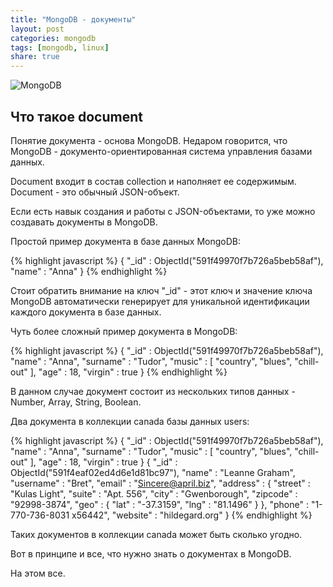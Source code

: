 ```yaml
---
title: "MongoDB - документы"
layout: post
categories: mongodb
tags: [mongodb, linux]
share: true
---
```


![MongoDB]({{site.url}}/images/uploads/2017/05/mongodb-logo.jpg "MongoDB")

## Что такое document

Понятие документа - основа MongoDB. Недаром говорится, что MongoDB - документо-ориентированная система управления базами данных.

Document входит в состав collection и наполняет ее содержимым. Document - это обычный JSON-объект.

Если есть навык создания и работы с JSON-объектами, то уже можно создавать документы в MongoDB.

Простой пример документа в базе данных MongoDB:

{% highlight javascript %}
{
  "_id" : ObjectId("591f49970f7b726a5beb58af"),
  "name" : "Anna"
}
{% endhighlight %}

Стоит обратить внимание на ключ "_id" - этот ключ и значение ключа MongoDB автоматически генерирует для уникальной идентификации каждого документа в базе данных.

Чуть более сложный пример документа в MongoDB:

{% highlight javascript %}
{
	"_id" : ObjectId("591f49970f7b726a5beb58af"),
	"name" : "Anna",
	"surname" : "Tudor",
	"music" : [
		"country",
		"blues",
		"chill-out"
	],
	"age" : 18,
	"virgin" : true
}
{% endhighlight %}

В данном случае документ состоит из нескольких типов данных - Number, Array, String, Boolean.

Два документа в коллекции canada базы данных users:

{% highlight javascript %}
{
	"_id" : ObjectId("591f49970f7b726a5beb58af"),
	"name" : "Anna",
	"surname" : "Tudor",
	"music" : [
		"country",
		"blues",
		"chill-out"
	],
	"age" : 18,
	"virgin" : true
}
{
	"_id" : ObjectId("591f4eaf02ed4d6e1d81bc97"),
	"name" : "Leanne Graham",
	"username" : "Bret",
	"email" : "Sincere@april.biz",
	"address" : {
		"street" : "Kulas Light",
		"suite" : "Apt. 556",
		"city" : "Gwenborough",
		"zipcode" : "92998-3874",
		"geo" : {
			"lat" : "-37.3159",
			"lng" : "81.1496"
		}
	},
	"phone" : "1-770-736-8031 x56442",
	"website" : "hildegard.org"
}
{% endhighlight %}

Таких документов в коллекции canada может быть сколько угодно.

Вот в принципе и все, что нужно знать о документах в MongoDB.

На этом все.
